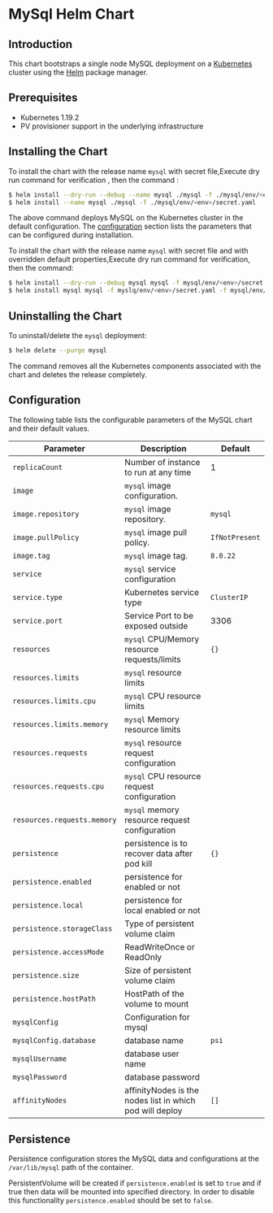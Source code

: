 #  MySql Helm Chart


## Introduction

This chart bootstraps a single node MySQL deployment on a [Kubernetes](http://kubernetes.io) cluster using the [Helm](https://helm.sh) package manager.

## Prerequisites

- Kubernetes 1.19.2
- PV provisioner support in the underlying infrastructure

## Installing the Chart

To install the chart with the release name `mysql` with secret file,Execute dry run command for verification , then the command :

```bash
$ helm install --dry-run --debug --name mysql ./mysql -f ./mysql/env/<env>/secret.yaml
$ helm install --name mysql ./mysql -f ./mysql/env/<env>/secret.yaml
```

The above command deploys MySQL on the Kubernetes cluster in the default configuration. The [configuration](#configuration) section lists the parameters that can be configured during installation.

To install the chart with the release name `mysql` with secret file and with overridden default properties,Execute dry run command for verification, then the command:

```bash
$ helm install --dry-run --debug mysql mysql -f mysql/env/<env>/secret.yaml -f env/<env>/values.yaml
$ helm install mysql mysql -f myslq/env/<env>/secret.yaml -f mysql/env/<env>/values.yaml
```

## Uninstalling the Chart

To uninstall/delete the `mysql` deployment:

```bash
$ helm delete --purge mysql
```

The command removes all the Kubernetes components associated with the chart and deletes the release completely.

## Configuration

The following table lists the configurable parameters of the MySQL chart and their default values.

| Parameter                                    | Description                                                                                  | Default                                              |
| -------------------------------------------- | -------------------------------------------------------------------------------------------- | ---------------------------------------------------- |
| `replicaCount`                                 | Number of instance to run at any time                                                      | 1 |
| `image`                                        | `mysql` image configuration.                                                               | ` ` |
| `image.repository`                             | `mysql` image repository.                                                                  | `mysql`|
| `image.pullPolicy`                             | `mysql` image pull policy.                                                                 | `IfNotPresent`|
| `image.tag`                                    | `mysql` image tag.                                                                         | `8.0.22`|
| `service`                                      | `mysql` service configuration                                                              | ` ` |
| `service.type`                                 | Kubernetes service type                                                                    | `ClusterIP`|
| `service.port`                                 | Service Port to be exposed outside                                                         | 3306 |
| `resources`                                    | `mysql` CPU/Memory resource requests/limits                                                | `{}` |
| `resources.limits`                             | `mysql` resource limits                                                                    | ` `  |
| `resources.limits.cpu`                         | `mysql` CPU resource limits                                                                | ` `  |
| `resources.limits.memory`                      | `mysql` Memory resource limits                                                             | ` `  |
| `resources.requests`                           | `mysql` resource request configuration                                                     | ` `  |
| `resources.requests.cpu`                       | `mysql` CPU resource request configuration                                                 | ` `  |
| `resources.requests.memory`                    | `mysql` memory resource request configuration                                              | ` `  |
| `persistence`                                  | persistence is to recover data after pod kill                                              | `{}` |
| `persistence.enabled`                          | persistence for enabled or not                                                             | ` `  |
| `persistence.local`                            | persistence for local enabled or not                                                       | ` `  |
| `persistence.storageClass`                     | Type of persistent volume claim                                                            | ` `  |
| `persistence.accessMode`                       | ReadWriteOnce or ReadOnly                                                                  | ` `  |
| `persistence.size`                             | Size of persistent volume claim                                                            | ` `  |
| `persistence.hostPath`                         | HostPath of the volume to mount                                                            | ` `  |
| `mysqlConfig`                                  | Configuration for mysql                                                                    | ` `  |
| `mysqlConfig.database`                         |  database name                                                                             | `psi`|
| `mysqlUsername`                                |  database user name                                                                        | ` `  |
| `mysqlPassword`                                |  database password                                                                         | ` `  |
| `affinityNodes`                                | affinityNodes is the nodes list in which pod will deploy                                   | `[]` |



## Persistence

Persistence configuration stores the MySQL data and configurations at the `/var/lib/mysql` path of the container.

PersistentVolume will be created if `persistence.enabled` is set to `true` and if true then data will be  mounted into specified directory. In order to disable this functionality `persistence.enabled` should be set to `false`.
